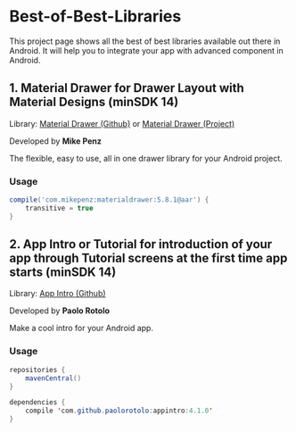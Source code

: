 # Best-of-Best-Libraries
This project page shows all the best of best libraries available out there in Android. It will help you to integrate your app with advanced component in Android.

## 1. Material Drawer for Drawer Layout with Material Designs (minSDK 14)

Library: [Material Drawer (Github)](https://github.com/mikepenz/MaterialDrawer) or [Material Drawer (Project)](http://mikepenz.github.io/MaterialDrawer/)

Developed by **Mike Penz**

The flexible, easy to use, all in one drawer library for your Android project.

### Usage

```gradle
compile('com.mikepenz:materialdrawer:5.8.1@aar') {
	transitive = true
}
```



## 2. App Intro or Tutorial for introduction of your app through Tutorial screens at the first time app starts (minSDK 14)

Library: [App Intro (Github)](https://github.com/apl-devs/AppIntro)

Developed by **Paolo Rotolo**

Make a cool intro for your Android app.

### Usage

```java
repositories {
    mavenCentral()
}

dependencies {
    compile 'com.github.paolorotolo:appintro:4.1.0'
}
```



